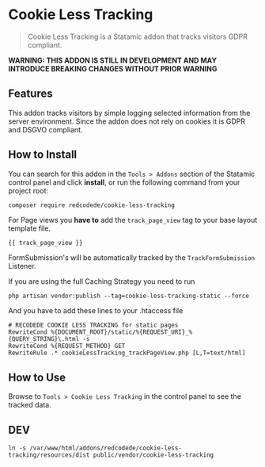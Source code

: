 # Cookie Less Tracking

> Cookie Less Tracking is a Statamic addon that tracks visitors GDPR compliant.

**WARNING: THIS ADDON IS STILL IN DEVELOPMENT AND MAY INTRODUCE BREAKING CHANGES WITHOUT PRIOR WARNING**

## Features

This addon tracks visitors by simple logging selected information from the server environment.
Since the addon does not rely on cookies it is GDPR and DSGVO compliant.

## How to Install

You can search for this addon in the `Tools > Addons` section of the Statamic control panel and click **install**, or run the following command from your project root:

``` bash
composer require redcodede/cookie-less-tracking
```
For Page views you **have to** add the `track_page_view` tag to your base layout template file.

    {{ track_page_view }}

FormSubmission's will be automatically tracked by the `TrackFormSubmission` Listener.

If you are using the full Caching Strategy you need to run 

    php artisan vendor:publish --tag=cookie-less-tracking-static --force

And you have to add these lines to your .htaccess file

    # RECODEDE COOKIE LESS TRACKING for static pages
	RewriteCond %{DOCUMENT_ROOT}/static/%{REQUEST_URI}_%{QUERY_STRING}\.html -s
    RewriteCond %{REQUEST_METHOD} GET
    RewriteRule .* cookieLessTracking_trackPageView.php [L,T=text/html]

## How to Use

Browse to `Tools > Cookie Less Tracking` in the control panel to see the tracked data.


## DEV

    ln -s /var/www/html/addons/redcodede/cookie-less-tracking/resources/dist public/vendor/cookie-less-tracking
